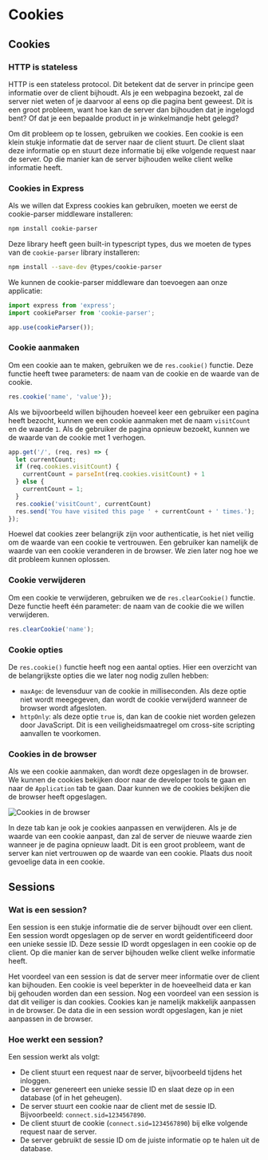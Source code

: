 # Cookies

## Cookies

### HTTP is stateless

HTTP is een stateless protocol. Dit betekent dat de server in principe geen informatie over de client bijhoudt. Als je een webpagina bezoekt, zal de server niet weten of je daarvoor al eens op die pagina bent geweest. Dit is een groot probleem, want hoe kan de server dan bijhouden dat je ingelogd bent? Of dat je een bepaalde product in je winkelmandje hebt gelegd?

Om dit probleem op te lossen, gebruiken we cookies. Een cookie is een klein stukje informatie dat de server naar de client stuurt. De client slaat deze informatie op en stuurt deze informatie bij elke volgende request naar de server. Op die manier kan de server bijhouden welke client welke informatie heeft.

### Cookies in Express

Als we willen dat Express cookies kan gebruiken, moeten we eerst de cookie-parser middleware installeren:

```bash
npm install cookie-parser
```

Deze library heeft geen built-in typescript types, dus we moeten de types van de `cookie-parser` library installeren:

```bash
npm install --save-dev @types/cookie-parser
```

We kunnen de cookie-parser middleware dan toevoegen aan onze applicatie:

```typescript
import express from 'express';
import cookieParser from 'cookie-parser';

app.use(cookieParser());
```

### Cookie aanmaken

Om een cookie aan te maken, gebruiken we de `res.cookie()` functie. Deze functie heeft twee parameters: de naam van de cookie en de waarde van de cookie.

```typescript
res.cookie('name', 'value'});
```

Als we bijvoorbeeld willen bijhouden hoeveel keer een gebruiker een pagina heeft bezocht, kunnen we een cookie aanmaken met de naam `visitCount` en de waarde `1`. Als de gebruiker de pagina opnieuw bezoekt, kunnen we de waarde van de cookie met 1 verhogen.

```typescript
app.get('/', (req, res) => {
  let currentCount;
  if (req.cookies.visitCount) {
    currentCount = parseInt(req.cookies.visitCount) + 1
  } else {
    currentCount = 1;
  }
  res.cookie('visitCount', currentCount)
  res.send('You have visited this page ' + currentCount + ' times.');
});
```

Hoewel dat cookies zeer belangrijk zijn voor authenticatie, is het niet veilig om de waarde van een cookie te vertrouwen. Een gebruiker kan namelijk de waarde van een cookie veranderen in de browser. We zien later nog hoe we dit probleem kunnen oplossen.

### Cookie verwijderen

Om een cookie te verwijderen, gebruiken we de `res.clearCookie()` functie. Deze functie heeft één parameter: de naam van de cookie die we willen verwijderen.

```typescript
res.clearCookie('name');
```

### Cookie opties

De `res.cookie()` functie heeft nog een aantal opties. Hier een overzicht van de belangrijkste opties die we later nog nodig zullen hebben:

* `maxAge`: de levensduur van de cookie in milliseconden. Als deze optie niet wordt meegegeven, dan wordt de cookie verwijderd wanneer de browser wordt afgesloten.
* `httpOnly`: als deze optie `true` is, dan kan de cookie niet worden gelezen door JavaScript. Dit is een veiligheidsmaatregel om cross-site scripting aanvallen te voorkomen.

### Cookies in de browser

Als we een cookie aanmaken, dan wordt deze opgeslagen in de browser. We kunnen de cookies bekijken door naar de developer tools te gaan en naar de `Application` tab te gaan. Daar kunnen we de cookies bekijken die de browser heeft opgeslagen.

![Cookies in de browser](./images/cookies-browser.png)

In deze tab kan je ook je cookies aanpassen en verwijderen. Als je de waarde van een cookie aanpast, dan zal de server de nieuwe waarde zien wanneer je de pagina opnieuw laadt. Dit is een groot probleem, want de server kan niet vertrouwen op de waarde van een cookie. Plaats dus nooit gevoelige data in een cookie.

## Sessions

### Wat is een session?

Een session is een stukje informatie die de server bijhoudt over een client. Een session wordt opgeslagen op de server en wordt geïdentificeerd door een unieke sessie ID. Deze sessie ID wordt opgeslagen in een cookie op de client. Op die manier kan de server bijhouden welke client welke informatie heeft. 

Het voordeel van een session is dat de server meer informatie over de client kan bijhouden. Een cookie is veel beperkter in de hoeveelheid data er kan bij gehouden worden dan een session. Nog een voordeel van een session is dat dit veiliger is dan cookies. Cookies kan je namelijk makkelijk aanpassen in de browser. De data die in een session wordt opgeslagen, kan je niet aanpassen in de browser. 

### Hoe werkt een session?

Een session werkt als volgt:

- De client stuurt een request naar de server, bijvoorbeeld tijdens het inloggen. 
- De server genereert een unieke sessie ID en slaat deze op in een database (of in het geheugen).
- De server stuurt een cookie naar de client met de sessie ID. Bijvoorbeeld: `connect.sid=1234567890`.
- De client stuurt de cookie (`connect.sid=1234567890`) bij elke volgende request naar de server.
- De server gebruikt de sessie ID om de juiste informatie op te halen uit de database.

